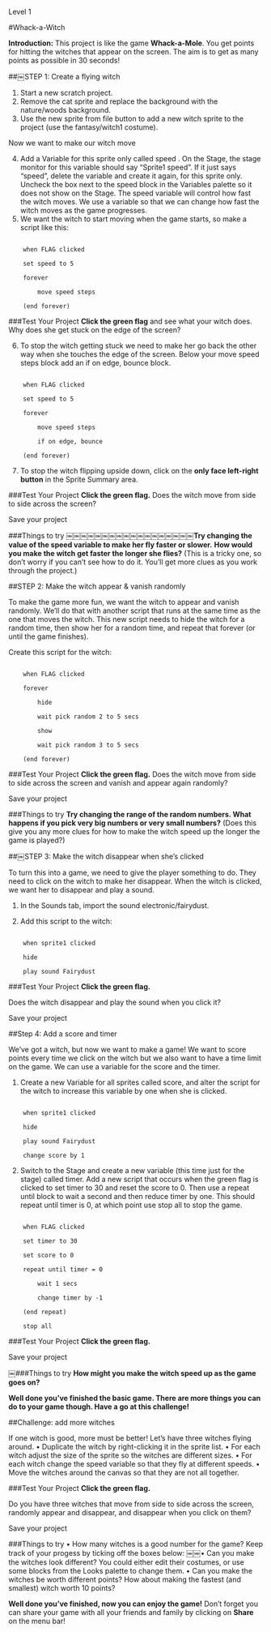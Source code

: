 Level 1

#Whack-a-Witch

__Introduction:__This project is like the game __Whack-a-Mole__. You get points for hitting the witches that appear on the screen. The aim is to get as many points as possible in 30 seconds!
##￼STEP 1: Create a flying witch
1. Start a new scratch project.2. Remove the cat sprite and replace the background with the nature/woodsbackground.3. Use the new sprite from file button to add a new witchsprite to the project (use the fantasy/witch1 costume). 
Now we want to make our witch move

4. Add a Variable for this sprite only called speed .On the Stage, the stage monitor for this variable should say “Sprite1 speed”.If it just says “speed”, delete the variable and create it again, for this sprite only. Uncheck the box next to the speed block in theVariables palette so it does not show on the Stage.The speed variable will control how fast the witch moves. We use a variable so that we can change how fast the witch moves as the game progresses.5. We want the witch to start moving when the game starts, so make a script like this:

```scratch
	when FLAG clicked
	set speed to 5
	forever
		move speed steps
	(end forever)
```		
###Test Your Project__Click the green flag__ and see what your witch does. Why does she get stuck on the edge of the screen?
6. To stop the witch getting stuck we need to make her go back the other way when she touches the edge of the screen. Below yourmove speed steps block add an if on edge, bounce block.
```scratch
	when FLAG clicked
	set speed to 5
	forever
		move speed steps
		if on edge, bounce
	(end forever)
```7. To stop the witch flipping upside down, click on the __only face left-right button__ in the Sprite Summary area.

###Test Your Project__Click the green flag.__ 
Does the witch move from side to side across the screen?

Save your project

###Things to try￼￼￼￼￼￼￼￼￼￼￼￼￼￼￼￼￼￼__Try changing the value of the speed variable to make her fly faster or slower.____How would you make the witch get faster the longer she flies?__
(This is a tricky one, so don’t worry if you can’t see how to do it. You’ll get more clues as you work through the project.)##STEP 2: Make the witch appear & vanish randomly
To make the game more fun, we want the witch to appear and vanish randomly. We’ll do that with another script that runs at the same time as the one that moves the witch. This new script needs to hide the witch for a random time, then show her for a random time, and repeat that forever (or until the game finishes).
Create this script for the witch:
```scratch
	when FLAG clicked
	forever
		hide
		wait pick random 2 to 5 secs
		show
		wait pick random 3 to 5 secs
	(end forever)
```
###Test Your Project__Click the green flag.__ 
Does the witch move from side to side across the screen and vanish and appear again randomly?

Save your project

###Things to try__Try changing the range of the random numbers. What happens if you pick very big numbers or very small numbers?__(Does this give you any more clues for how to make the witch speed up the longer the game is played?)##￼STEP 3: Make the witch disappear when she’s clicked
To turn this into a game, we need to give the player something to do. They need to click on the witch to make her disappear. When the witch is clicked, we want her to disappear and play a sound.
1. In the Sounds tab, import the sound electronic/fairydust. 
2. Add this script to the witch:
```scratch
	when sprite1 clicked
	hide
	play sound Fairydust
```
###Test Your Project__Click the green flag.__ 
Does the witch disappear and play the sound when you click it?
Save your project
##Step 4: Add a score and timer
We’ve got a witch, but now we want to make a game! We want to score points every time we click on the witch but we also want to have a time limit on the game. We can use a variable for the score and the timer.
1. Create a new Variable for all sprites called score, and alter the script for the witch to increase this variable by one when she is clicked.
```scratch
	when sprite1 clicked
	hide
	play sound Fairydust
	change score by 1
```2. Switch to the Stage and create a new variable (this time just for the stage) called timer. Add a new script that occurs when the green flag is clicked to set timer to 30 and reset the score to 0. Then use a repeat until block to wait a second and then reduce timer byone. This should repeat until timer is 0, at which point use stop all to stop the game.
```scratch
	when FLAG clicked
	set timer to 30
	set score to 0
	repeat until timer = 0
		wait 1 secs
		change timer by -1
	(end repeat)
	stop all
```
###Test Your Project__Click the green flag.__ 
Save your project
￼###Things to try__How might you make the witch speed up as the game goes on?__
__Well done you’ve finished the basic game. There are more things you can do to your game though. Have a go at this challenge!__
##Challenge: add more witches
If one witch is good, more must be better! Let’s have three witches flying around.• Duplicate the witch by right-clicking it in the sprite list.• For each witch adjust the size of the sprite so the witches are different sizes.• For each witch change the speed variable so that they fly at different speeds.• Move the witches around the canvas so that they are not all together.
###Test Your Project__Click the green flag.__ 
Do you have three witches that move from side to side across the screen, randomly appear and disappear, and disappear when you click on them?
Save your project
###Things to try• How many witches is a good number for the game?Keep track of your progess by ticking off the boxes below:￼￼• Can you make the witches look different? You could either edit their costumes, or use some blocks from the Looks palette to change them.• Can you make the witches be worth different points? How about making the fastest (and smallest) witch worth 10 points?
__Well done you’ve finished, now you can enjoy the game!__Don’t forget you can share your game with all your friends and family by clicking on __Share__ on the menu bar!